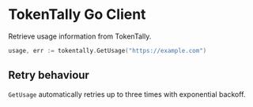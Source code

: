 # TokenTally Go Client

Retrieve usage information from TokenTally.

```go
usage, err := tokentally.GetUsage("https://example.com")
```

## Retry behaviour

`GetUsage` automatically retries up to three times with exponential backoff.
